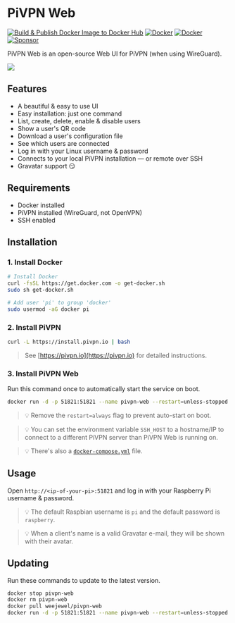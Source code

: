 # PiVPN Web

[![Build & Publish Docker Image to Docker Hub](https://github.com/WeeJeWel/pivpn-web/actions/workflows/deploy.yml/badge.svg?branch=production)](https://github.com/WeeJeWel/pivpn-web/actions/workflows/deploy.yml)
[![Docker](https://img.shields.io/docker/v/weejewel/pivpn-web/latest)](https://hub.docker.com/r/weejewel/pivpn-web)
[![Docker](https://img.shields.io/docker/pulls/weejewel/pivpn-web.svg)](https://hub.docker.com/r/weejewel/pivpn-web)
[![Sponsor](https://img.shields.io/github/sponsors/weejewel)](https://github.com/sponsors/WeeJeWel)


PiVPN Web is an open-source Web UI for PiVPN (when using WireGuard).

![](https://i.imgur.com/eUTtYWx.png)

## Features

* A beautiful & easy to use UI
* Easy installation: just one command
* List, create, delete, enable & disable users
* Show a user's QR code
* Download a user's configuration file
* See which users are connected
* Log in with your Linux username & password
* Connects to your local PiVPN installation — or remote over SSH
* Gravatar support 😏

## Requirements

* Docker installed
* PiVPN installed (WireGuard, not OpenVPN)
* SSH enabled

## Installation

### 1. Install Docker

```bash
# Install Docker
curl -fsSL https://get.docker.com -o get-docker.sh
sudo sh get-docker.sh

# Add user 'pi' to group 'docker'
sudo usermod -aG docker pi
```

### 2. Install PiVPN

```bash
curl -L https://install.pivpn.io | bash
```

> See [https://pivpn.io](https://pivpn.io) for detailed instructions.

### 3. Install PiVPN Web

Run this command once to automatically start the service on boot.

```bash
docker run -d -p 51821:51821 --name pivpn-web --restart=unless-stopped weejewel/pivpn-web
```

> 💡 Remove the `restart=always` flag to prevent auto-start on boot.

> 💡 You can set the environment variable `SSH_HOST` to a hostname/IP to connect to a different PiVPN server than PiVPN Web is running on.

> 💡 There's also a [`docker-compose.yml`](https://github.com/WeeJeWel/pivpn-web/blob/master/docker-compose.yml) file.

## Usage

Open `http://<ip-of-your-pi>:51821` and log in with your Raspberry Pi username & password.

> 💡 The default Raspbian username is `pi` and the default password is `raspberry`.

> 💡 When a client's name is a valid Gravatar e-mail, they will be shown with their avatar.

## Updating

Run these commands to update to the latest version.

```bash
docker stop pivpn-web
docker rm pivpn-web
docker pull weejewel/pivpn-web
docker run -d -p 51821:51821 --name pivpn-web --restart=unless-stopped weejewel/pivpn-web
```

